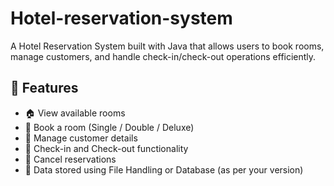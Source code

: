 # Hotel-reservation-system

A Hotel Reservation System built with Java that allows users to book rooms, manage customers, and handle check-in/check-out operations efficiently.

## 🚀 Features

- 🏠 View available rooms  
- 🧾 Book a room (Single / Double / Deluxe)  
- 👥 Manage customer details  
- 📅 Check-in and Check-out functionality  
- 🧹 Cancel reservations  
- 💾 Data stored using File Handling or Database (as per your version)
